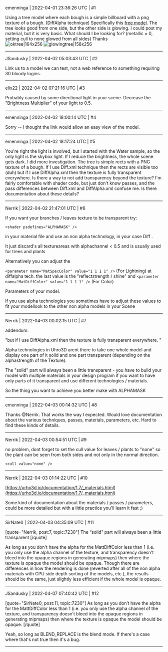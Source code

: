 emenninga | 2022-04-01 23:36:26 UTC | #1

Using a tree model where each bough is a simple billboard with a png texture of a bough. (DiffAlpha technique)
Specifically this [free model](https://sketchfab.com/3d-models/low-poly-pine-tree-99fb6a37547840e3a295689df032ba28).
The tree looks good from one side, but the other side is glowing. I could post my material, but it is very basic. What should I be looking for?  (metallic = 0, setting cull to none glowed from all sides)
Thanks  
![oktree|164x256](upload://47l1zjpWMw6UKWVHsltyUoyftQS.jpeg)
![glowingtree|158x256](upload://4aDetAX21KsnDVOtlukS7zqAHjl.jpeg)

-------------------------

JSandusky | 2022-04-02 05:03:43 UTC | #2

Link us to a model we can test, not a web reference to something requiring 30 bloody logins.

-------------------------

elix22 | 2022-04-02 07:21:16 UTC | #3

Probably caused by some directional light in your scene.
Decrease the "Brightness Multiplier" of your light to 0.5.

-------------------------

emenninga | 2022-04-02 18:00:14 UTC | #4

Sorry -- I thought the link would allow an easy view of the model.

-------------------------

emenninga | 2022-04-02 18:17:24 UTC | #5

You're right the light is involved, but I started with the Water sample, so the only light is the skybox light. If I reduce the brightness, the whole scene gets dark. I did more investigation. The tree is simple rects with a PNG texture of a bough. If I use Diff.xml technique then the rects are visible too (duh) but if I use DiffAlpha.xml then the texture is fully transparent everywhere.  Is there a way to not add transparency beyond the texture? I'm fairly comfortable with shader code, but just don't know passes, and the pass differences between Diff.xml and DiffAlpha.xml confuse me. Is there documentation about these details?

-------------------------

Nerrik | 2022-04-02 21:47:01 UTC | #6

If you want your branches / leaves texture to be transparent try:

`<shader psdefines="ALPHAMASK" />`

in your material file and use an non alpha technology, in your case Diff . 

It just discard's all textureareas with alphachannel < 0.5 and is usually used for trees and plants

Alternatively you can adjust the 

`<parameter name="MatSpecColor" value="1 1 1 1" />` (For Lightning) at diffalpha tech. the last value is the "reflectstrength / shine"
and
`<parameter name="MatDiffColor" value="1 1 1 1" />` (For Color)

Parameters of your model.

If you use alpha technologies you sometimes have to adjust these values to fit your modellook to the other non alpha models in your Scene

-------------------------

Nerrik | 2022-04-03 00:02:15 UTC | #7

addendum:

"but if I use DiffAlpha.xml then the texture is fully transparent everywhere. "

Alpha technologies in Uhro3D arent there to take one whole model and display one part of it solid and one part transparent (depending on the alphastrength of the Texture).

The "solid" part will always been a little transparent - you have to build your model with multiple materials in your design program if you want to have only parts of it transparent and use different technologies / materials.

So the thing you want to achieve you better make with ALPHAMASK

-------------------------

emenninga | 2022-04-03 00:14:32 UTC | #8

Thanks @Nerrik. That works the way I expected. Would love documentation about the various techniques, passes, materials, parameters, etc.  Hard to find these kinds of details.

-------------------------

Nerrik | 2022-04-03 00:54:51 UTC | #9

no problem, dont forget to set the cull value for leaves / plants to "none" so the plant can be seen from both sides and not only in the normal direction.

`<cull value="none" />`

-------------------------

Nerrik | 2022-04-03 01:14:22 UTC | #10

[https://urho3d.io/documentation/1.7/_materials.html](https://urho3d.io/documentation/1.7/_materials.html)

Some kind of documentation about the materials / passes / parameters, could be more detailed but with a little practice you'll learn it fast ;)

-------------------------

SirNate0 | 2022-04-03 04:35:09 UTC | #11

[quote="Nerrik, post:7, topic:7230"]
The “solid” part will always been a little transparent
[/quote]

As long as you don't have the alpha for the MattDiffColor less than 1 (i.e. you only use the alpha channel of the texture, and transparency doesn't bleed into the opaque regions in generating mipmaps) then where the texture is opaque the model should be opaque. Though there are differences in how the rendering is done (reverted after all of the non alpha materials with CPU side depth sorting of the models, etc.), the results should be the same, just slightly less efficient if the whole model is opaque.

-------------------------

JSandusky | 2022-04-07 07:40:42 UTC | #12

[quote="SirNate0, post:11, topic:7230"]
As long as you don’t have the alpha for the MattDiffColor less than 1 (i.e. you only use the alpha channel of the texture, and transparency doesn’t bleed into the opaque regions in generating mipmaps) then where the texture is opaque the model should be opaque.
[/quote]

Yeah, so long as BLEND_REPLACE is the blend mode. If there's a case where that's not true then it's a bug.

-------------------------

